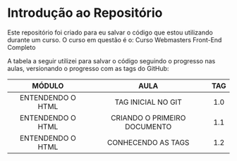 # Introdução ao Repositório
Este repositório foi criado para eu salvar o código que estou utilizando durante um curso.
O curso em questão é o: Curso Webmasters Front-End Completo 

A tabela a seguir utilizei para salvar o código seguindo o progresso nas aulas, versionando o progresso com as tags do GitHub:

MÓDULO | AULA | TAG
:---------: | :-----: | :---: |
ENTENDENDO O HTML | TAG INICIAL NO GIT| 1.0
ENTENDENDO O HTML | CRIANDO O PRIMEIRO DOCUMENTO  | 1.1
ENTENDENDO O HTML | CONHECENDO AS TAGS | 1.2